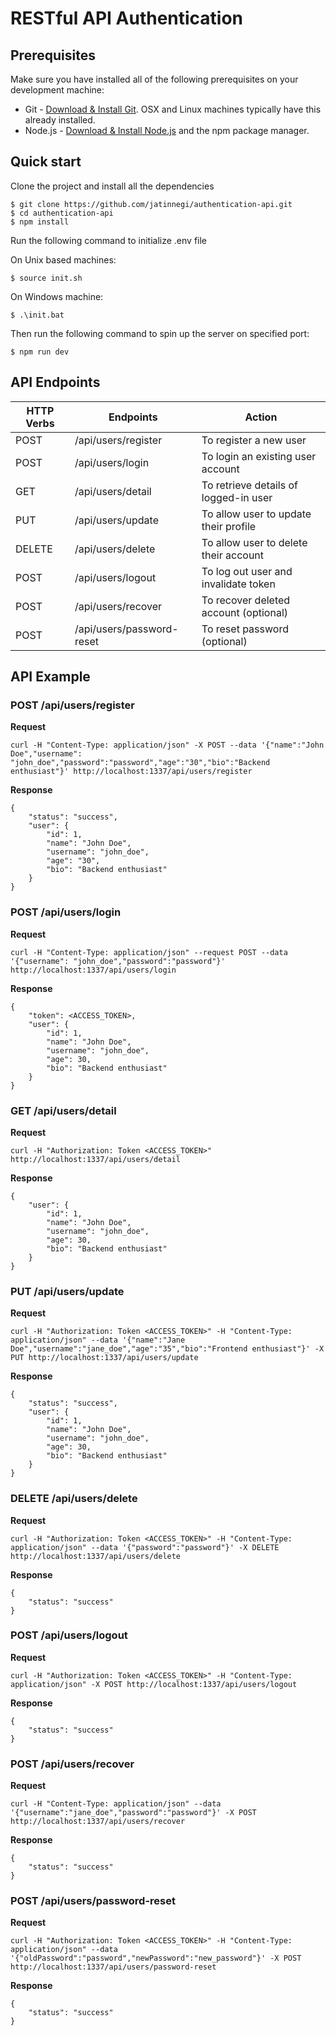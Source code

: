 # RESTful API Authentication

## Prerequisites

Make sure you have installed all of the following prerequisites on your development machine:

- Git - [Download & Install Git](https://git-scm.com/downloads). OSX and Linux machines typically have this already installed.
- Node.js - [Download & Install Node.js](https://nodejs.org/en/download/) and the npm package manager.

## Quick start

Clone the project and install all the dependencies

```shell
$ git clone https://github.com/jatinnegi/authentication-api.git
$ cd authentication-api
$ npm install
```

Run the following command to initialize .env file

On Unix based machines:

```shell
$ source init.sh
```

On Windows machine:

```shell
$ .\init.bat
```

Then run the following command to spin up the server on specified port:

```shell
$ npm run dev
```

## API Endpoints

| HTTP Verbs | Endpoints                 | Action                                |
| ---------- | ------------------------- | ------------------------------------- |
| POST       | /api/users/register       | To register a new user                |
| POST       | /api/users/login          | To login an existing user account     |
| GET        | /api/users/detail         | To retrieve details of logged-in user |
| PUT        | /api/users/update         | To allow user to update their profile |
| DELETE     | /api/users/delete         | To allow user to delete their account |
| POST       | /api/users/logout         | To log out user and invalidate token  |
| POST       | /api/users/recover        | To recover deleted account (optional) |
| POST       | /api/users/password-reset | To reset password (optional)          |

## API Example

### POST /api/users/register

**Request**

```shell
curl -H "Content-Type: application/json" -X POST --data '{"name":"John Doe","username": "john_doe","password":"password","age":"30","bio":"Backend enthusiast"}' http://localhost:1337/api/users/register
```

**Response**

```
{
    "status": "success",
    "user": {
        "id": 1,
        "name": "John Doe",
        "username": "john_doe",
        "age": "30",
        "bio": "Backend enthusiast"
    }
}
```

### POST /api/users/login

**Request**

```shell
curl -H "Content-Type: application/json" --request POST --data '{"username": "john_doe","password":"password"}' http://localhost:1337/api/users/login
```

**Response**

```
{
    "token": <ACCESS_TOKEN>,
    "user": {
        "id": 1,
        "name": "John Doe",
        "username": "john_doe",
        "age": 30,
        "bio": "Backend enthusiast"
    }
}
```

### GET /api/users/detail

**Request**

```shell
curl -H "Authorization: Token <ACCESS_TOKEN>" http://localhost:1337/api/users/detail
```

**Response**

```
{
    "user": {
        "id": 1,
        "name": "John Doe",
        "username": "john_doe",
        "age": 30,
        "bio": "Backend enthusiast"
    }
}
```

### PUT /api/users/update

**Request**

```shell
curl -H "Authorization: Token <ACCESS_TOKEN>" -H "Content-Type: application/json" --data '{"name":"Jane Doe","username":"jane_doe","age":"35","bio":"Frontend enthusiast"}' -X PUT http://localhost:1337/api/users/update
```

**Response**

```
{
    "status": "success",
    "user": {
        "id": 1,
        "name": "John Doe",
        "username": "john_doe",
        "age": 30,
        "bio": "Backend enthusiast"
    }
}
```

### DELETE /api/users/delete

**Request**

```shell
curl -H "Authorization: Token <ACCESS_TOKEN>" -H "Content-Type: application/json" --data '{"password":"password"}' -X DELETE http://localhost:1337/api/users/delete
```

**Response**

```
{
    "status": "success"
}
```

### POST /api/users/logout

**Request**

```shell
curl -H "Authorization: Token <ACCESS_TOKEN>" -H "Content-Type: application/json" -X POST http://localhost:1337/api/users/logout
```

**Response**

```
{
    "status": "success"
}
```

### POST /api/users/recover

**Request**

```shell
curl -H "Content-Type: application/json" --data '{"username":"jane_doe","password":"password"}' -X POST http://localhost:1337/api/users/recover
```

**Response**

```
{
    "status": "success"
}
```

### POST /api/users/password-reset

**Request**

```shell
curl -H "Authorization: Token <ACCESS_TOKEN>" -H "Content-Type: application/json" --data '{"oldPassword":"password","newPassword":"new_password"}' -X POST http://localhost:1337/api/users/password-reset
```

**Response**

```
{
    "status": "success"
}
```
